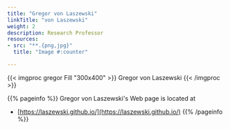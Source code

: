 ```yaml
---
title: "Gregor von Laszewski"
linkTitle: "von Laszewski"
weight: 2
description: Research Professor
resources:
- src: "**.{png,jpg}"
  title: "Image #:counter"

---
```


{{< imgproc gregor Fill "300x400" >}}
Gregor von Laszewski
{{< /imgproc >}} 

{{% pageinfo %}}
Gregor von Laszewski's Web page is located at

* [https://laszewski.github.io/](https://laszewski.github.io/) 
 {{% /pageinfo %}}



